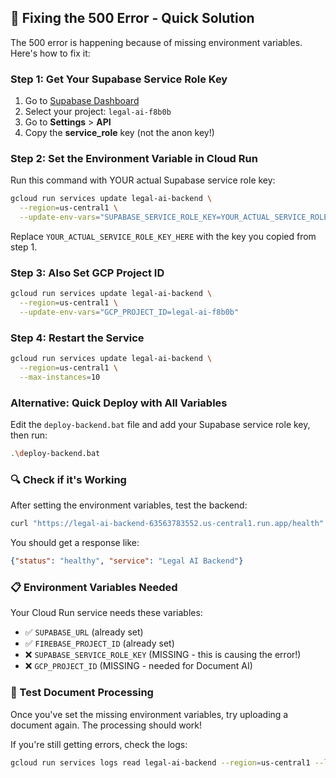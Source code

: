 ## 🚨 Fixing the 500 Error - Quick Solution

The 500 error is happening because of missing environment variables. Here's how to fix it:

### Step 1: Get Your Supabase Service Role Key

1. Go to [Supabase Dashboard](https://app.supabase.com)
2. Select your project: `legal-ai-f8b0b`
3. Go to **Settings** > **API**
4. Copy the **service_role** key (not the anon key!)

### Step 2: Set the Environment Variable in Cloud Run

Run this command with YOUR actual Supabase service role key:

```bash
gcloud run services update legal-ai-backend \
  --region=us-central1 \
  --update-env-vars="SUPABASE_SERVICE_ROLE_KEY=YOUR_ACTUAL_SERVICE_ROLE_KEY_HERE"
```

Replace `YOUR_ACTUAL_SERVICE_ROLE_KEY_HERE` with the key you copied from step 1.

### Step 3: Also Set GCP Project ID

```bash
gcloud run services update legal-ai-backend \
  --region=us-central1 \
  --update-env-vars="GCP_PROJECT_ID=legal-ai-f8b0b"
```

### Step 4: Restart the Service

```bash
gcloud run services update legal-ai-backend \
  --region=us-central1 \
  --max-instances=10
```

### Alternative: Quick Deploy with All Variables

Edit the `deploy-backend.bat` file and add your Supabase service role key, then run:

```bash
.\deploy-backend.bat
```

### 🔍 Check if it's Working

After setting the environment variables, test the backend:

```bash
curl "https://legal-ai-backend-63563783552.us-central1.run.app/health"
```

You should get a response like:
```json
{"status": "healthy", "service": "Legal AI Backend"}
```

### 📋 Environment Variables Needed

Your Cloud Run service needs these variables:
- ✅ `SUPABASE_URL` (already set)
- ✅ `FIREBASE_PROJECT_ID` (already set) 
- ❌ `SUPABASE_SERVICE_ROLE_KEY` (MISSING - this is causing the error!)
- ❌ `GCP_PROJECT_ID` (MISSING - needed for Document AI)

### 🚀 Test Document Processing

Once you've set the missing environment variables, try uploading a document again. The processing should work!

If you're still getting errors, check the logs:
```bash
gcloud run services logs read legal-ai-backend --region=us-central1 --limit=10
```